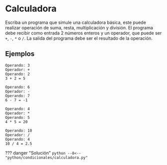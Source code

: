 # Calculadora

Escriba un programa que simule una calculadora básica, este puede realizar operación de suma, resta, multiplicación y división.
El programa debe recibir como entrada $2$ números enteros y un operador, que puede ser `+`, `-`, `*` o `/`.
La salida del programa debe ser el resultado de la operación.

## Ejemplos

```
Operando: 3
Operador: +
Operando: 2
3 + 2 = 5
```

```
Operando: 6
Operador: -
Operando: 7
6 - 7 = -1
```

```
Operando: 4
Operador: *
Operando: 5
4 * 5 = 20
```

```
Operando: 10
Operador: /
Operando: 4
10 / 4 = 2.5
``` 

??? danger "Solución"
    ```python
    --8<-- "python/condicionales/calculadora.py"
    ```